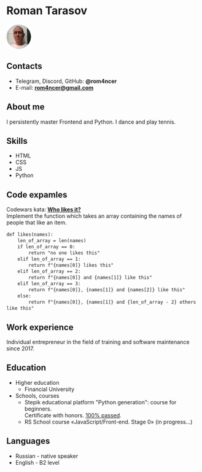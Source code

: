 # Roman Tarasov
![Alt text](/images/rom_avatar-v1.png)

## Contacts
* Telegram, Discord, GitHub: **@rom4ncer**
* E-mail: **rom4ncer@gmail.com**

## About me
I persistently master Frontend and Python. I dance and play tennis.

## Skills
* HTML
* CSS
* JS
* Python

## Code expamles
Codewars kata: [**Who likes it?**](https://www.codewars.com/kata/5266876b8f4bf2da9b000362/python)<br>
Implement the function which takes an array containing the names of people that like an item.
```
def likes(names):
    len_of_array = len(names)
    if len_of_array == 0:
        return "no one likes this"
    elif len_of_array == 1:
        return f"{names[0]} likes this"
    elif len_of_array == 2:
        return f"{names[0]} and {names[1]} like this"
    elif len_of_array == 3:
        return f"{names[0]}, {names[1]} and {names[2]} like this"
    else:
        return f"{names[0]}, {names[1]} and {len_of_array - 2} others like this"
```

## Work experience
Individual entrepreneur in the field of training and software maintenance since 2017. 

## Education
* Higher education
  + Financial University
* Schools, courses
  + Stepik educational platform "Python generation": course for beginners.<br> 
    Certificate with honors. [100% passed](https://stepik.org/cert/1086677).
  + RS School course «JavaScript/Front-end. Stage 0» (in progress...)

## Languages
* Russian - native speaker
* English - B2 level